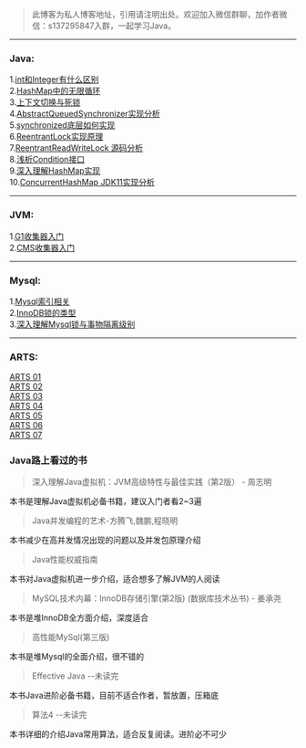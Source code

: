 >此博客为私人博客地址，引用请注明出处。欢迎加入微信群聊，加作者微信：s137295847入群，一起学习Java。


*** 
### Java:

1.[int和Integer有什么区别](https://www.jianshu.com/p/a1f321e1fd30)  
2.[HashMap中的无限循环](https://www.jianshu.com/p/4fc610539e50)  
3.[上下文切换与死锁](https://www.jianshu.com/p/312460be4154)    
4.[AbstractQueuedSynchronizer实现分析](https://www.jianshu.com/p/6e8e5a12286c)  
5.[synchronized底层如何实现](https://www.jianshu.com/p/31784eaac216)    
6.[ReentrantLock实现原理](https://www.jianshu.com/p/1a40c562a2b5)  
7.[ReentrantReadWriteLock 源码分析](https://www.jianshu.com/p/0ae890baed83)  
8.[浅析Condition接口](https://www.jianshu.com/p/48be9f1cef10)  
9.[深入理解HashMap实现](https://github.com/focusup/focusup.github.io/blob/master/JAVA/HashMap.md)  
10.[ConcurrentHashMap JDK11实现分析](https://github.com/focusup/focusup.github.io/blob/master/JAVA/ConcurrentHashMap%20jdk11%E5%AE%9E%E7%8E%B0.md)

***
### JVM:

1.[G1收集器入门](https://github.com/focusup/blogs/blob/master/JVM/G1%E6%94%B6%E9%9B%86%E5%99%A8.md)  
2.[CMS收集器入门](https://www.jianshu.com/p/812598bb5d11)  

***
### Mysql:

1.[Mysql索引相关](https://www.jianshu.com/p/26d4fa3f83cd)  
2.[InnoDB锁的类型](https://www.jianshu.com/p/44a972ce90e8)  
3.[深入理解Mysql锁与事物隔离级别](https://www.jianshu.com/p/c9a0d35839ac)  

***
### ARTS:

[ARTS 01](https://www.jianshu.com/p/e4f38376c8a6)  
[ARTS 02](https://www.jianshu.com/p/ba0a6ab47767)  
[ARTS 03](https://www.jianshu.com/p/dc745e518895)  
[ARTS 04](https://www.jianshu.com/p/7cc5924b2b26)  
[ARTS 05](https://www.jianshu.com/p/b560e87750ef)  
[ARTS 06](https://www.jianshu.com/p/f30a06bb924c)  
[ARTS 07](https://www.jianshu.com/p/cb74d3f1ff82)  

### Java路上看过的书

>深入理解Java虚拟机：JVM高级特性与最佳实践（第2版） - 周志明   

本书是理解Java虚拟机必备书籍，建议入门者看2~3遍  
>Java并发编程的艺术-方腾飞,魏鹏,程晓明  

本书减少在高并发情况出现的问题以及并发包原理介绍  
>Java性能权威指南  

本书对Java虚拟机进一步介绍，适合想多了解JVM的人阅读  
>MySQL技术内幕：InnoDB存储引擎(第2版) (数据库技术丛书) - 姜承尧  

本书是堆InnoDB全方面介绍，深度适合  
>高性能MySql(第三版)  

本书是堆Mysql的全面介绍，很不错的  
>Effective Java  --未读完  

本书Java进阶必备书籍，目前不适合作者，暂放置，压箱底  
>算法4 --未读完

本书详细的介绍Java常用算法，适合反复阅读。进阶必不可少  
